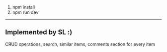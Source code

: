 1) npm install
2) npm run dev
---------------------
Implemented by SL :)
---------------------
CRUD operations, search, similar items, comments section for every item
